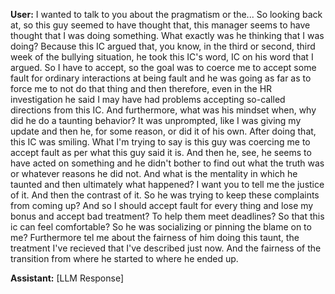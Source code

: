 **User:**
I wanted to talk to you about the pragmatism or the... So looking back at, so this guy seemed to have thought that, this manager seems to have thought that I was doing something. What exactly was he thinking that I was doing? Because this IC argued that, you know, in the third or second, third week of the bullying situation, he took this IC's word, IC on his word that I argued. So I have to accept, so the goal was to coerce me to accept some fault for ordinary interactions at being fault and he was going as far as to force me to not do that thing and then therefore, even in the HR investigation he said I may have had problems accepting so-called directions from this IC. And furthermore, what was his mindset when, why did he do a taunting behavior? It was unprompted, like I was giving my update and then he, for some reason, or did it of his own. After doing that, this IC was smiling. What I'm trying to say is this guy was coercing me to accept fault as per what this guy said it is. And then he, see, he seems to have acted on something and he didn't bother to find out what the truth was or whatever reasons he did not. And what is the mentality in which he taunted and then ultimately what happened? I want you to tell me the justice of it. And then the contrast of it. So he was trying to keep these complaints from coming up? And so I should accept fault for every thing and lose my bonus and accept bad treatment? To help them meet deadlines? So that this ic can feel comfortable? So he was socializing or pinning the blame on to me? Furthermore tel me about the fairness of him doing this taunt, the treatment I've recieved that I've described just now. And the fairness of the transition from where he started to where he ended up. 

**Assistant:**
[LLM Response]

